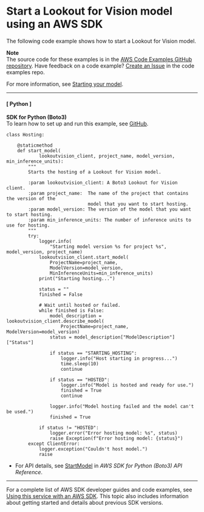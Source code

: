 # Start a Lookout for Vision model using an AWS SDK<a name="example_lookoutvision_StartModel_section"></a>

The following code example shows how to start a Lookout for Vision model\.

**Note**  
The source code for these examples is in the [AWS Code Examples GitHub repository](https://github.com/awsdocs/aws-doc-sdk-examples)\. Have feedback on a code example? [Create an Issue](https://github.com/awsdocs/aws-doc-sdk-examples/issues/new/choose) in the code examples repo\. 

For more information, see [Starting your model](https://docs.aws.amazon.com/lookout-for-vision/latest/developer-guide/run-start-model.html)\.

------
#### [ Python ]

**SDK for Python \(Boto3\)**  
 To learn how to set up and run this example, see [GitHub](https://github.com/awsdocs/aws-doc-sdk-examples/tree/main/python/example_code/lookoutvision#code-examples)\. 
  

```
class Hosting:

    @staticmethod
    def start_model(
            lookoutvision_client, project_name, model_version, min_inference_units):
        """
        Starts the hosting of a Lookout for Vision model.

        :param lookoutvision_client: A Boto3 Lookout for Vision client.
        :param project_name:  The name of the project that contains the version of the
                              model that you want to start hosting.
        :param model_version: The version of the model that you want to start hosting.
        :param min_inference_units: The number of inference units to use for hosting.
        """
        try:
            logger.info(
                "Starting model version %s for project %s", model_version, project_name)
            lookoutvision_client.start_model(
                ProjectName=project_name,
                ModelVersion=model_version,
                MinInferenceUnits=min_inference_units)
            print("Starting hosting...")

            status = ""
            finished = False

            # Wait until hosted or failed.
            while finished is False:
                model_description = lookoutvision_client.describe_model(
                    ProjectName=project_name, ModelVersion=model_version)
                status = model_description["ModelDescription"]["Status"]

                if status == "STARTING_HOSTING":
                    logger.info("Host starting in progress...")
                    time.sleep(10)
                    continue

                if status == "HOSTED":
                    logger.info("Model is hosted and ready for use.")
                    finished = True
                    continue

                logger.info("Model hosting failed and the model can't be used.")
                finished = True

            if status != "HOSTED":
                logger.error("Error hosting model: %s", status)
                raise Exception(f"Error hosting model: {status}")
        except ClientError:
            logger.exception("Couldn't host model.")
            raise
```
+  For API details, see [StartModel](https://docs.aws.amazon.com/goto/boto3/lookoutvision-2020-11-20/StartModel) in *AWS SDK for Python \(Boto3\) API Reference*\. 

------

For a complete list of AWS SDK developer guides and code examples, see [Using this service with an AWS SDK](sdk-general-information-section.md)\. This topic also includes information about getting started and details about previous SDK versions\.